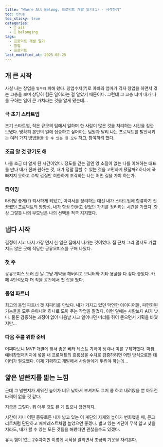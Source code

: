 ```yaml
---
title: "Where All Belong, 프로덕트 개발 일기(1) - 시작하기"
toc: true
toc_sticky: true
categories:
  - 📂 all
  - 📂 belonging
tags:
  - 프로덕트 개발 일기
  - 창업
  - 프로덕트
last_modified_at: 2025-02-25
---
```


## 개 큰 시작

사실 나는 창업을 `일부러` 피해 왔다. 창업수저(?)로 아빠와 엄마가 각자 창업을 하면서 겪는 고충을 보며 상당히 힘든 일이라는 걸 알았기 때문이다. 그런데 그 고충 너머 내가 나를 구하는 일이 큰 가치라는 것을 알게 됐는데...

### 극 초기 스타트업

초기 스타트업, 작은 규모의 팀에서 일하며 한 사람이 많은 것을 처리하는 시간을 잠깐 보냈다. 명확히 본인의 일에 집중하고 싶어하는 팀원과 달리 나는 프로덕트를 발전시키는 여러 가지 방법들을 `할 수 있는 한 모두` 하고, 참여하려 했다.

### 조금 알 것 같기도 해

나를 조금 더 알게 된 시간이었다. 정도를 걷는 길엔 영 소질이 없는 나를 이해하는 대표를 만나 내가 진짜 원하는 것, 내가 정말 잘할 수 있는 것을 고민하게 됐달까? 하나에 푹 빠지지 못하고 수박 껍질만 희한하게 조각하는 나는 어떤 길을 가야 하는가.

### 타이밍

타이밍 좋게(?) 퇴사하게 되었고, 이력서를 정리하는 대신 내가 스타트업에 합류하기 전 꿈꿨던 프로덕트의 방향성, 내가 항상 만들고 싶었던 가치를 정리하는 시간을 가졌다. 항상 그렇듯 나의 부모님은 나의 선택을 적극 지지했다.

## 냅다 시작

결정이 서고 나서 가장 먼저 한 일은 집에서 나가는 것이었다. 집 근처 그리 멀지도 가깝지도 않은 곳에 적당한 공유오피스를 구해 나왔다.

### 첫 주

공유오피스 보러 간 날 그냥 계약을 해버리고 모니터와 기타 용품을 다 갖다 놓았다. 카페 4인석보다 더 작을 공간에서 첫 삽을 떴다.

### 동업 파트너

최고의 동업 파트너 챗 지피티를 만났다. 내가 가지고 있던 막연한 아이디어들, 파편화된 기능들을 모두 쏟아내어 하나로 모아 주는 작업을 맡겼다. 이런 일에는 사람보다 AI가 낫다. 물론 검증하는 과정이 없어 다음날 자고 일어나면 머리를 쥐어 뜯으면서 기획을 바꿨지만...

### 다음 주를 위한 준비

어쩌다보니 MVP 개발에 앞서 좋은 베타 테스트 기획이 생각나 이를 구체화했다. 마침 예비창업패키지에 넣을 내 프로덕트의 효용성을 수치로 검증하려면 어떤 방식으로든 데이터가 필요했다. 이제 기획하고 개발해서 사람들에게 뿌려야 하는데...

## 얇은 널빤지를 밟는 느낌

근데 그 널빤지가 세워진 높이가 너무 낮아서 부셔져도 그저 쿵 하고 내려앉을 뿐 아무런 타격이 없을 것 같다.

지금은 그렇다. 뭐 아무 것도 된 게 없으니 당연하지.

시간이 지나 어떤 종류로든 내가 밟고 있는 이 계단의 자재와 높이가 변화했을 때, 콘크리트처럼 단단하고 에베레스트처럼 높았으면 좋겠다. 밟고 있는 계단이 무척 얇고 낮을지라도, 내가 할 수 있는 모든 것들을 해봤다면 괜찮을수도 있겠다.

유독 힘이 없는 2주차지만 이렇게 시작을 알리면서 조금씩 기운을 차려본다.
